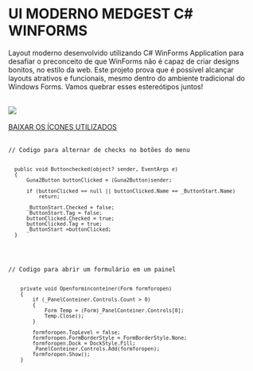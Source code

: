 <h1> UI MODERNO MEDGEST C# WINFORMS</h1>

<p text-align: justify;>Layout moderno desenvolvido utilizando C# WinForms Application para desafiar o preconceito de que WinForms não é capaz de criar designs bonitos, no estilo da web. Este projeto prova que é possível alcançar layouts atrativos e funcionais, mesmo dentro do ambiente tradicional do Windows Forms. Vamos quebrar esses estereótipos juntos!</p>

<br>
<img src="https://github.com/DarioKipaca/MedGestUI/assets/157759202/8ba5a274-d432-4f2e-a19e-3134b55ffeea.gif"/>
<br>
<br>
 <a href="https://github.com/DarioKipaca/MedGestUI/files/15060471/Icones.MedSoft.zip"> BAIXAR OS ÍCONES UTILIZADOS </a>
<br>
<br>
<code>
// Codigo para alternar de checks no botões do menu

      public void Buttonchecked(object? sender, EventArgs e)
      {
          Guna2Button buttonClicked = (Guna2Button)sender;

          if (buttonClicked == null || buttonClicked.Name == _ButtonStart.Name)
              return;

          _ButtonStart.Checked = false;
          _ButtonStart.Tag = false;
          buttonClicked.Checked = true;
          buttonClicked.Tag = true;
          _ButtonStart =buttonClicked;
      }
</code>


<br>

<code>
// Codigo para abrir um formulário em um painel

        private void Openforminconteiner(Form formforopen)
        {
            if (_PanelConteiner.Controls.Count > 0)
            {
                Form Temp = (Form)_PanelConteiner.Controls[0];
                Temp.Close();
            }

            formforopen.TopLevel = false;
            formforopen.FormBorderStyle = FormBorderStyle.None;
            formforopen.Dock = DockStyle.Fill;
            _PanelConteiner.Controls.Add(formforopen);
            formforopen.Show();
        }
</code>

